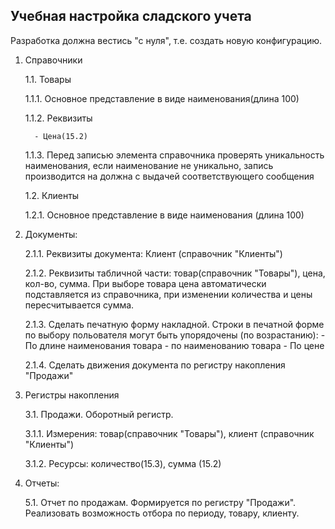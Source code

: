## Учебная настройка сладского учета  

Разработка должна вестись "с нуля", т.е. создать новую конфигурацию.  

1. Справочники

   1.1. Товары

      1.1.1. Основное представление в виде наименования(длина 100)

      1.1.2. Реквизиты

         - Цена(15.2)

      1.1.3. Перед записью элемента справочника проверять уникальность наименования, если наименование не уникально, запись производится на должна с выдачей соответствующего сообщения

   1.2. Клиенты

      1.2.1. Основное представление в виде наименования (длина 100)

2. Документы:

      2.1.1. Реквизиты документа: Клиент (справочник "Клиенты")

      2.1.2. Реквизиты табличной части: товар(справочник "Товары"), цена, кол-во, сумма. При выборе товара цена автоматически подставляется из справочника, при изменении количества и цены пересчитывается сумма.

      2.1.3. Сделать печатную форму накладной. Строки в печатной форме по выбору польователя могут быть упорядочены (по возрастанию):
         - По длине наименования товара
         - по наименованию товара
         - По цене

     2.1.4. Сделать движения документа по регистру накопления "Продажи"

3. Регистры накопления
 
   3.1. Продажи. Оборотный регистр.

      3.1.1. Измерения: товар(справочник "Товары"), клиент (справочник "Клиенты")

      3.1.2. Ресурсы: количество(15.3), сумма (15.2)

5. Отчеты:

   5.1. Отчет по продажам. Формируется по регистру "Продажи". Реализовать возможность отбора по периоду, товару, клиенту.
